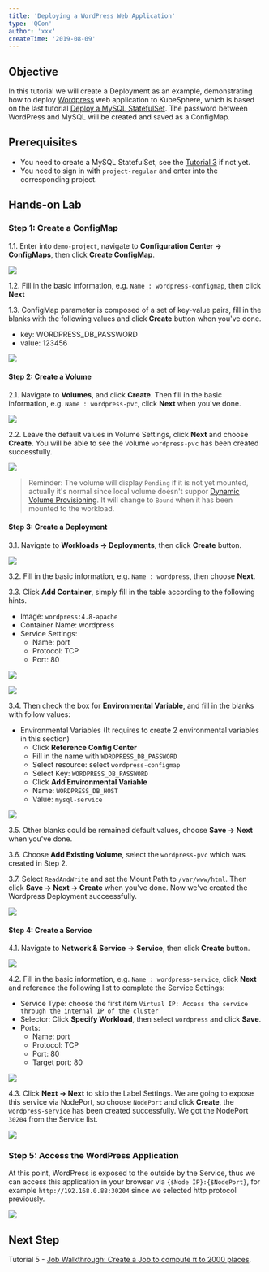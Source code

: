 ```yaml
---
title: 'Deploying a WordPress Web Application'
type: 'QCon'
author: 'xxx'
createTime: '2019-08-09'
---
```


## Objective

In this tutorial we will create a Deployment as an example, demonstrating how to deploy [Wordpress](https://wordpress.org/) web application to KubeSphere, which is based on the last tutorial [Deploy a MySQL StatefulSet](mysql-statefulset.md). The password between WordPress and MySQL will be created and saved as a ConfigMap.

## Prerequisites

- You need to create a MySQL StatefulSet, see the [Tutorial 3](mysql-statefulset.md) if not yet.
- You need to sign in with `project-regular` and enter into the corresponding project.

## Hands-on Lab

### Step 1: Create a ConfigMap

1.1. Enter into `demo-project`, navigate to **Configuration Center → ConfigMaps**, then click **Create ConfigMap**.

![](https://pek3b.qingstor.com/kubesphere-docs/png/20190716201555.png)

1.2. Fill in the basic information, e.g. `Name : wordpress-configmap`, then click **Next**

1.3. ConfigMap parameter is composed of a set of key-value pairs, fill in the blanks with the following values and click **Create** button when you've done.

- key: WORDPRESS_DB_PASSWORD
- value: 123456

![](https://pek3b.qingstor.com/kubesphere-docs/png/20190716201840.png)

#### Step 2: Create a Volume

2.1. Navigate to **Volumes**, and click **Create**. Then fill in the basic information, e.g. `Name : wordpress-pvc`, click **Next** when you've done.

![](https://pek3b.qingstor.com/kubesphere-docs/png/20190716201942.png)

2.2. Leave the default values in Volume Settings, click **Next** and choose **Create**. You will be able to see the volume `wordpress-pvc` has been created successfully.

![](https://pek3b.qingstor.com/kubesphere-docs/png/20190716202259.png)

> Reminder: The volume will display `Pending` if it is not yet mounted, actually it's normal since local volume doesn't suppor [Dynamic Volume Provisioning](https://kubernetes.io/docs/concepts/storage/dynamic-provisioning/). It will change to `Bound` when it has been mounted to the workload.

#### Step 3: Create a Deployment

3.1. Navigate to **Workloads → Deployments**, then click **Create** button.

![](https://pek3b.qingstor.com/kubesphere-docs/png/20190716202607.png)

3.2. Fill in the basic information, e.g. `Name : wordpress`, then choose **Next**.

3.3. Click **Add Container**, simply fill in the table according to the following hints.

- Image: `wordpress:4.8-apache`
- Container Name: wordpress
- Service Settings:
  - Name: port
  - Protocol: TCP
  - Port: 80

![](https://pek3b.qingstor.com/kubesphere-docs/png/20190716203151.png)

![](https://pek3b.qingstor.com/kubesphere-docs/png/20190716203427.png)

3.4. Then check the box for **Environmental Variable**, and fill in the blanks with follow values:

- Environmental Variables (It requires to create 2 environmental variables in this section)
  - Click **Reference Config Center**
  - Fill in the name with `WORDPRESS_DB_PASSWORD`
  - Select resource: select `wordpress-configmap`
  - Select Key: `WORDPRESS_DB_PASSWORD`
  - Click **Add Environmental Variable**
  - Name: `WORDPRESS_DB_HOST`
  - Value: `mysql-service`

![](https://pek3b.qingstor.com/kubesphere-docs/png/20190716203500.png)

3.5. Other blanks could be remained default values, choose **Save → Next** when you've done.

3.6. Choose **Add Existing Volume**, select the `wordpress-pvc` which was created in Step 2.

3.7. Select `ReadAndWrite` and set the Mount Path to `/var/www/html`. Then click **Save → Next → Create** when you've done. Now we've created the Wordpress Deployment succeessfully.

![](https://pek3b.qingstor.com/kubesphere-docs/png/20190716232832.png)

#### Step 4: Create a Service

4.1. Navigate to **Network & Service** → **Service**, then click **Create** button.

![](https://pek3b.qingstor.com/kubesphere-docs/png/20190716204610.png)

4.2. Fill in the basic information, e.g. `Name : wordpress-service`, click **Next** and reference the following list to complete the Service Settings:

- Service Type: choose the first item `Virtual IP: Access the service through the internal IP of the cluster`
- Selector: Click **Specify Workload**, then select `wordpress` and click **Save**.
- Ports:
  - Name: port
  - Protocol: TCP
  - Port: 80
  - Target port: 80

![](https://pek3b.qingstor.com/kubesphere-docs/png/20190716204854.png)

4.3. Click **Next → Next** to skip the Label Settings. We are going to expose this service via NodePort, so choose `NodePort` and click **Create**, the `wordpress-service` has been created successfully. We got the NodePort `30204` from the Service list.

![](https://pek3b.qingstor.com/kubesphere-docs/png/20190716205229.png)

### Step 5: Access the WordPress Application

At this point, WordPress is exposed to the outside by the Service, thus we can access this application in your browser via `{$Node IP}:{$NodePort}`, for example `http://192.168.0.88:30204` since we selected http protocol previously.

![](https://pek3b.qingstor.com/kubesphere-docs/png/20190716205640.png)

## Next Step

Tutorial 5 - [Job Walkthrough: Create a Job to compute π to 2000 places](job-quick-start.md).
